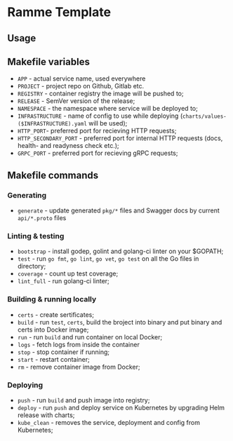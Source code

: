 # Ramme Template

## Usage


## Makefile variables

- `APP` - actual service name, used everywhere
- `PROJECT` - project repo on Github, Gitlab etc.
- `REGISTRY` - container registry the image will be pushed to;
- `RELEASE` - SemVer version of the release;
- `NAMESPACE` - the namespace where service will be deployed to;
- `INFRASTRUCTURE` - name of config to use while deploying (`charts/values-($INFRASTRUCTURE).yaml` will be used);
- `HTTP_PORT`- preferred port for recieving HTTP requests;
- `HTTP_SECONDARY_PORT` - preferred port for internal HTTP requests (docs, health- and readyness check etc.);
- `GRPC_PORT` - preferred port for recieving gRPC requests;

## Makefile commands

### Generating
- `generate` - update generated `pkg/*` files and Swagger docs by current `api/*.proto` files

### Linting & testing
- `bootstrap` - install godep, golint and golang-ci linter on your $GOPATH;
- `test` - run `go fmt`, `go lint`, `go vet`, `go test` on all the Go files in directory;
- `coverage` - count up test coverage;
- `lint_full` - run golang-ci linter;

### Building & running locally
- `certs` - create sertificates;
- `build` - run `test`, `certs`, build the broject into binary and put binary and certs into Docker image;
- `run` - run `build` and run container on local Docker;
- `logs` - fetch logs from inside the container
- `stop` - stop container if running;
- `start` - restart container;
- `rm` - remove container image from Docker;

### Deploying
- `push` - run `build` and push image into registry;
- `deploy` - run `push` and deploy service on Kubernetes by upgrading Helm release with charts;
- `kube_clean` - removes the service, deployment and config from Kubernetes;
